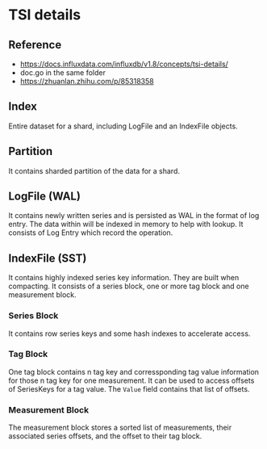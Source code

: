 # TSI details
## Reference
- https://docs.influxdata.com/influxdb/v1.8/concepts/tsi-details/  
- doc.go in the same folder
- https://zhuanlan.zhihu.com/p/85318358
## Index
Entire dataset for a shard, including LogFile and an IndexFile objects.
## Partition
It contains sharded partition of the data for a shard.
## LogFile (WAL)
It contains newly written series and is persisted as WAL in the format of log entry. The data within will be indexed in memory to help with lookup. It consists of Log Entry which record the operation.
## IndexFile (SST)
It contains highly indexed series key information. They are built when compacting. It consists of a series block, one or more tag block and one measurement block.
### Series Block
It contains row series keys and some hash indexes to accelerate access.
### Tag Block
One tag block contains n tag key and corressponding tag value information for those n tag key for one measurement. It can be used to access offsets of SeriesKeys for a tag value. The `Value` field contains that list of offsets.
### Measurement Block
The measurement block stores a sorted list of measurements, their associated series offsets, and the offset to their tag block.
